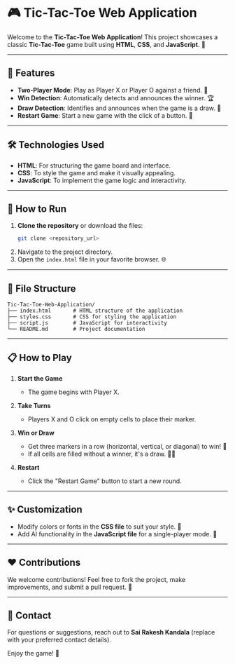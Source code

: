 # 🎮 Tic-Tac-Toe Web Application  

Welcome to the **Tic-Tac-Toe Web Application**! This project showcases a classic **Tic-Tac-Toe** game built using **HTML**, **CSS**, and **JavaScript**. 🚀  

---

## 🌟 Features  

- **Two-Player Mode**: Play as Player X or Player O against a friend. 🤝  
- **Win Detection**: Automatically detects and announces the winner. 🏆  
- **Draw Detection**: Identifies and announces when the game is a draw. 🤔  
- **Restart Game**: Start a new game with the click of a button. 🔁  

---

## 🛠️ Technologies Used  

- **HTML**: For structuring the game board and interface.  
- **CSS**: To style the game and make it visually appealing.  
- **JavaScript**: To implement the game logic and interactivity.  

---

## 🚀 How to Run  

1. **Clone the repository** or download the files:  
   ```bash  
   git clone <repository_url>  
   ```  
2. Navigate to the project directory.  
3. Open the `index.html` file in your favorite browser. 🌐  

---

## 📂 File Structure  

```plaintext  
Tic-Tac-Toe-Web-Application/  
├── index.html       # HTML structure of the application  
├── styles.css       # CSS for styling the application  
├── script.js        # JavaScript for interactivity  
└── README.md        # Project documentation  
```  

---

## 📋 How to Play  

1. **Start the Game**  
   - The game begins with Player X.  

2. **Take Turns**  
   - Players X and O click on empty cells to place their marker.  

3. **Win or Draw**  
   - Get three markers in a row (horizontal, vertical, or diagonal) to win! 🥳  
   - If all cells are filled without a winner, it's a draw. 🤷‍♂️  

4. **Restart**  
   - Click the "Restart Game" button to start a new round.  

---

## ✨ Customization  

- Modify colors or fonts in the **CSS file** to suit your style. 🎨  
- Add AI functionality in the **JavaScript file** for a single-player mode. 🤖  

---

## ❤️ Contributions  

We welcome contributions! Feel free to fork the project, make improvements, and submit a pull request. 🌟  

---

## 📧 Contact  

For questions or suggestions, reach out to **Sai Rakesh Kandala** (replace with your preferred contact details).  

Enjoy the game! 🎉
